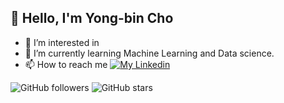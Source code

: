 ## 👋 Hello, I'm Yong-bin Cho
- 👀 I’m interested in 
- 🌱 I’m currently learning Machine Learning and Data science.
- 📫 How to reach me
  [![My Linkedin](https://img.shields.io/badge/My%20Linkedin-0077B5?style=flat&logo=linkedin&logoColor=white)](https://www.linkedin.com/in/yongbin-cho)

  
![GitHub followers](https://img.shields.io/github/followers/Bean618?style=social)
![GitHub stars](https://img.shields.io/github/stars/Bean618/Bean618?style=social)

<!---
Bean618/Bean618 is a ✨ special ✨ repository because its `README.md` (this file) appears on your GitHub profile.
You can click the Preview link to take a look at your changes.
--->
